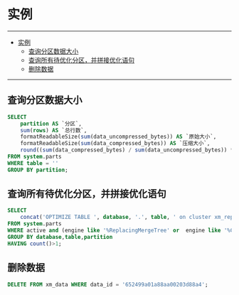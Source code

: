 # 实例

------

- [实例](#实例)
  - [查询分区数据大小](#查询分区数据大小)
  - [查询所有待优化分区，并拼接优化语句](#查询所有待优化分区并拼接优化语句)
  - [删除数据](#删除数据)

------

## 查询分区数据大小

```sql
SELECT
    partition AS `分区`,
    sum(rows) AS `总行数`,
    formatReadableSize(sum(data_uncompressed_bytes)) AS `原始大小`,
    formatReadableSize(sum(data_compressed_bytes)) AS `压缩大小`,
    round((sum(data_compressed_bytes) / sum(data_uncompressed_bytes)) * 100, 0) AS `压缩率`
FROM system.parts
WHERE table = ''
GROUP BY partition;
```

## 查询所有待优化分区，并拼接优化语句

```sql
SELECT
    concat('OPTIMIZE TABLE ', database, '.', table, ' on cluster xm_replica PARTITION ', partition , ' FINAL;') as cmd 
FROM system.parts 
WHERE active and (engine like '%ReplacingMergeTree' or  engine like '%CollapsingMergeTree') and database ='xm' and table  ='survey_schema' 
GROUP BY database,table,partition 
HAVING count()>1;
```

## 删除数据

``` sql
DELETE FROM xm_data WHERE data_id = '652499a01a88aa00203d88a4';
```
